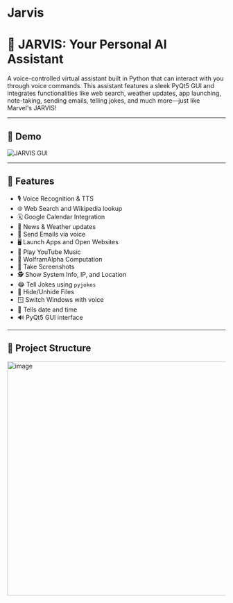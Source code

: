 # Jarvis

# 🤖 JARVIS: Your Personal AI Assistant

A voice-controlled virtual assistant built in Python that can interact with you through voice commands. This assistant features a sleek PyQt5 GUI and integrates functionalities like web search, weather updates, app launching, note-taking, sending emails, telling jokes, and much more—just like Marvel's JARVIS!

---

## 📸 Demo

![JARVIS GUI](Jarvis/utils/images/initiating.gif)

---

## 🚀 Features

- 🎙️ Voice Recognition & TTS
- 🌐 Web Search and Wikipedia lookup
- 🗓️ Google Calendar Integration
- 📰 News & Weather updates
- 📧 Send Emails via voice
- 🖥️ Launch Apps and Open Websites
- 🎵 Play YouTube Music
- 🧠 WolframAlpha Computation
- 📸 Take Screenshots
- 🕵️ Show System Info, IP, and Location
- 😂 Tell Jokes using `pyjokes`
- 📁 Hide/Unhide Files
- 🪟 Switch Windows with voice
- 📅 Tells date and time
- 🔊 PyQt5 GUI interface

---

## 📂 Project Structure




<img width="960" height="540" alt="image" src="https://github.com/user-attachments/assets/ac657e08-3cd6-43fd-80f6-fd145fcd5c89" />
